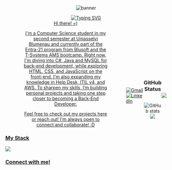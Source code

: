<p align="center">
  <img src="https://capsule-render.vercel.app/api?type=waving&color=0A66C2&height=200&section=header&text=Samin%20Ghoddosi&fontSize=50&fontColor=ffffff" alt="banner" />
</p>


<div align="center">
  <a href="https://git.io/typing-svg">
    <img src="https://readme-typing-svg.demolab.com?font=Fira+Code&weight=500&size=22&pause=1000&color=00ADEF&center=true&vCenter=true&random=false&width=400&lines=%E2%8A%B9+Welcome+to+my+GitHub!%CB%99%E1%B5%95%CB%99+%E2%8A%B9+" alt="Typing SVG">


<div style="display: flex; align-items: center; justify-content: space-between;">
  <div style="max-width: 70%;">
Hi there! =)

I'm a Computer Science student in my second semester at Uniasselvi Blumenau and currently part of the Entra-21 program from Blusoft and the T-Systems AMS bootcamp.
Right now, I'm diving into C#, Java and MySQL for back-end development, while exploring HTML, CSS, and JavaScript on the front-end. I'm also expanding my knowledge in Help Desk, ITIL v4, and AWS.
To sharpen my skills, I’m building personal projects and taking one step closer to becoming a Back-End Developer.

Feel free to check out my projects here or reach out! I'm always open to connect and collaborate! :D
  </div>


<h3 align="left">My Stack</h3>

<p align="left">
 <img src="https://go-skill-icons.vercel.app/api/icons?i=cs,dotnet,java,spring,mysql,js,git,html,css&perline=7&titles=true&size=40">
</p>


<h3 align="left">Connect with me!</h3>

<p align="left">
  <a href="mailto:saminghoddosi44@gmail.com" target="_blank">
    <img src="https://img.shields.io/badge/Gmail-D14836?style=for-the-badge&logo=gmail&logoColor=white" alt="Gmail">
  </a>
  <a href="https://www.linkedin.com/in/samin-ghoddosi/" target="_blank">
    <img src="https://img.shields.io/badge/LinkedIn-0077B5?style=for-the-badge&logo=linkedin&logoColor=white" alt="LinkedIn">
  </a>
</p>

<div style="text-align: center;" align="center">
  <h3>GitHub Status</h3>
  <br>
  <img src="https://github-readme-stats.vercel.app/api?username=SaminGhoddosi&hide_title=true&show_icons=true&include_all_commits=false&count_private=true&line_height=25&hide=issues&theme=tokyonight&rank_icon=github" alt="GitHub stats">

<img src="https://github-readme-stats.vercel.app/api/top-langs/?username=SaminGhoddosi&layout=compact&langs_count=6&include_all_commits=true&cache_seconds=1800&theme=tokyonight" />


</div>






  <img src="https://capsule-render.vercel.app/api?type=waving&color=0A66C2&height=150&section=footer" />
</p>
